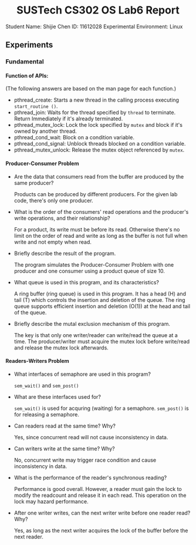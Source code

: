 # <center> SUSTech CS302 OS Lab6 Report
Student Name: Shijie Chen 
ID: 11612028
Experimental Environment: Linux

## Experiments
### Fundamental

#### Function of APIs:
(The following answers are based on the man page for each function.)
* pthread_create: Starts a new thread in the calling process executing `start_routine ()`.
* pthread_join: Waits for the thread specified by `thread` to terminate. Return Immediately if it's already terminated.
* pthread_mutex_lock: Lock the lock specified by `mutex` and block if it's owned by another thread.
* pthread_cond_wait: Block on a condition variable.
* pthread_cond_signal: Unblock threads blocked on a condition variable.
* pthread_mutex_unlock: Release the mutex object referenced by `mutex`. 

#### Producer-Consumer Problem

* Are the data that consumers read from the buffer are produced by the same producer?

    Products can be produced by different producers. For the given lab code, there's only one producer.

* What is the order of the consumers' read operations and the producer's write operations, and their relationship?

    For a product, its write must be before its read. Otherwise there's no limit on the order of read and write as long as the buffer is not full when write and not empty when read.

* Briefly describe the result of the program.

    The program simulates the Producer-Consumer Problem with one producer and one consumer using a product queue of size 10.

* What queue is used in this program, and its characteristics?

    A ring buffer (ring queue) is used in this program. It has a head (H) and tail (T) which controls the insertion and deletion of the queue. The ring queue supports efficient insertion and deletion (O(1)) at the head and tail of the queue.

* Briefly describe the mutal exclusion mechanism of this program.

    The key is that only one writer/reader can write/read the queue at a time. The producer/writer must acquire the mutex lock before write/read and release the mutex lock afterwards.

#### Readers-Writers Problem

* What interfaces of semaphore are used in this program?

    `sem_wait()` and `sem_post()`

* What are these interfaces used for?

    `sem_wait()` is used for acquring (waiting) for a semaphore. `sem_post()` is for releasing a semaphore.

* Can readers read at the same time? Why?

    Yes, since concurrent read will not cause inconsistency in data.

* Can writers write at the same time? Why?

    No, concurrent write may trigger race condition and cause inconsistency in data.

* What is the performance of the reader's synchronous reading?

    Performance is good overall. However, a reader must gain the lock to modify the readcount and release it in each read. This operation on the lock may hazard performance.

* After one writer writes, can the next writer write before one reader read? Why?

    Yes, as long as the next writer acquires the lock of the buffer before the next reader.
